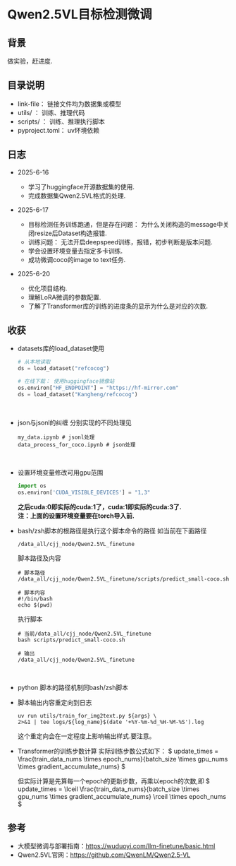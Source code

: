 # Qwen2.5VL目标检测微调

## 背景

做实验，赶进度.

## 目录说明

- link-file： 链接文件均为数据集或模型
- utils/ ： 训练、推理代码
- scripts/ ： 训练、推理执行脚本
- pyproject.toml： uv环境依赖

## 日志

- 2025-6-16
  - 学习了huggingface开源数据集的使用.
  - 完成数据集Qwen2.5VL格式的处理.

- 2025-6-17
  - 目标检测任务训练跑通，但是存在问题： 为什么关闭构造的message中关闭resize后Dataset构造报错.
  - 训练问题： 无法开启deepspeed训练，报错，初步判断是版本问题.
  - 学会设置环境变量去指定多卡训练.
  - 成功微调coco的image to text任务.

- 2025-6-20
  - 优化项目结构.
  - 理解LoRA微调的参数配置.
  - 了解了Transformer库的训练的进度条的显示为什么是对应的次数.

## 收获

- datasets库的load_dataset使用
  ```py
  # 从本地读取
  ds = load_dataset("refcocog")
  
  # 在线下载： 使用huggingface镜像站
  os.environ["HF_ENDPOINT"] = "https://hf-mirror.com"
  ds = load_dataset("Kangheng/refcocog")
  ```
  <br>
- json与jsonl的纠缠
  分别实现的不同处理见
  ```shell
  my_data.ipynb # jsonl处理
  data_process_for_coco.ipynb # json处理
  ```
  <br>
- 设置环境变量修改可用gpu范围
  ```py
  import os
  os.environ['CUDA_VISIBLE_DEVICES'] = "1,3"
  ```
  **之后cuda:0即实际的cuda:1了，cuda:1即实际的cuda:3了.**   
  **注：上面的设置环境变量要在torch导入前.**
  <br>
- bash/zsh脚本的根路径是执行这个脚本命令的路径
  如当前在下面路径
  ```shell
  /data_all/cjj_node/Qwen2.5VL_finetune
  ```

  脚本路径及内容
  ```shell
  # 脚本路径
  /data_all/cjj_node/Qwen2.5VL_finetune/scripts/predict_small-coco.sh

  # 脚本内容
  #!/bin/bash
  echo $(pwd)
  ```

  执行脚本
  ```shell
  # 当前/data_all/cjj_node/Qwen2.5VL_finetune
  bash scripts/predict_small-coco.sh

  # 输出
  /data_all/cjj_node/Qwen2.5VL_finetune
  ```
  <br>
- python 脚本的路径机制同bash/zsh脚本
- 脚本输出内容重定向到日志
  ```shell
  uv run utils/train_for_img2text.py ${args} \
  2>&1 | tee logs/${log_name}$(date '+%Y-%m-%d_%H-%M-%S').log
  ```
  这个重定向会在一定程度上影响输出样式.要注意。

- Transformer的训练步数计算
  实际训练步数公式如下：
  $
  update\_times = \frac{train\_data\_nums \times epoch\_nums}{batch\_size \times gpu\_nums \times gradient\_accumulate\_nums}
  $

  但实际计算是先算每一个epoch的更新步数，再乘以epoch的次数,即
  $
  update\_times = \lceil \frac{train\_data\_nums}{batch\_size \times gpu\_nums \times gradient\_accumulate\_nums} \rceil \times epoch\_nums
  $

## 参考

- 大模型微调与部署指南：https://wuduoyi.com/llm-finetune/basic.html
- Qwen2.5VL官网：https://github.com/QwenLM/Qwen2.5-VL